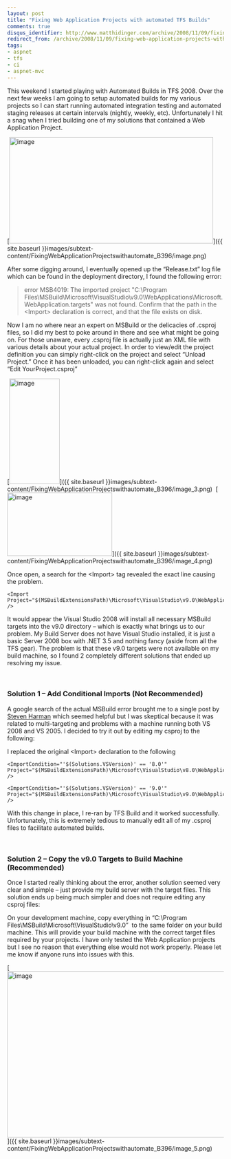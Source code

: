 ```yaml
---
layout: post
title: "Fixing Web Application Projects with automated TFS Builds"
comments: true
disqus_identifier: http://www.matthidinger.com/archive/2008/11/09/fixing-web-application-projects-with-automated-tfs-builds.aspx
redirect_from: /archive/2008/11/09/fixing-web-application-projects-with-automated-tfs-builds.aspx/
tags: 
- aspnet
- tfs
- ci
- aspnet-mvc
---
```

This weekend I started playing with Automated Builds in TFS 2008. Over the next few weeks I am going to setup automated builds for my various projects so I can start running automated integration testing and automated staging releases at certain intervals (nightly, weekly, etc). Unfortunately I hit a snag when I tried building one of my solutions that contained a Web Application Project.

[<img src="{{ site.baseurl }}images/subtext-content/FixingWebApplicationProjectswithautomate_B396/image_thumb.png" title="image" alt="image" width="474" height="247" />]({{ site.baseurl }}images/subtext-content/FixingWebApplicationProjectswithautomate_B396/image.png)

After some digging around, I eventually opened up the “Release.txt” log file which can be found in the deployment directory, I found the following error:

> error MSB4019: The imported project "C:\\Program Files\\MSBuild\\Microsoft\\VisualStudio\\v9.0\\WebApplications\\Microsoft.WebApplication.targets" was not found. Confirm that the path in the &lt;Import&gt; declaration is correct, and that the file exists on disk.

Now I am no where near an expert on MSBuild or the delicacies of .csproj files, so I did my best to poke around in there and see what might be going on. For those unaware, every .csproj file is actually just an XML file with various details about your actual project. In order to view/edit the project definition you can simply right-click on the project and select “Unload Project.” Once it has been unloaded, you can right-click again and select “Edit YourProject.csproj”

[<img src="{{ site.baseurl }}images/subtext-content/FixingWebApplicationProjectswithautomate_B396/image_thumb_3.png" title="image" alt="image" width="117" height="245" />]({{ site.baseurl }}images/subtext-content/FixingWebApplicationProjectswithautomate_B396/image_3.png)  [<img src="{{ site.baseurl }}images/subtext-content/FixingWebApplicationProjectswithautomate_B396/image_thumb_4.png" title="image" alt="image" width="244" height="147" />]({{ site.baseurl }}images/subtext-content/FixingWebApplicationProjectswithautomate_B396/image_4.png)

Once open, a search for the &lt;Import&gt; tag revealed the exact line causing the problem.

``` brush:
<Import Project="$(MSBuildExtensionsPath)\Microsoft\VisualStudio\v9.0\WebApplications\Microsoft.WebApplication.targets" />
```

It would appear the Visual Studio 2008 will install all necessary MSBuild targets into the v9.0 directory – which is exactly what brings us to our problem. My Build Server does not have Visual Studio installed, it is just a basic Server 2008 box with .NET 3.5 and nothing fancy (aside from all the TFS gear). The problem is that these v9.0 targets were not available on my build machine, so I found 2 completely different solutions that ended up resolving my issue.

 

### Solution 1 – Add Conditional Imports (Not Recommended)

A google search of the actual MSBuild error brought me to a single post by [Steven Harman](http://stevenharman.net/blog/archive/0001/01/01/multi-targeting-vs2005-and-vs2008-web-application-projects-a-gotcha.aspx) which seemed helpful but I was skeptical because it was related to multi-targeting and problems with a machine running both VS 2008 and VS 2005. I decided to try it out by editing my csproj to the following:

I replaced the original &lt;Import&gt; declaration to the following

``` brush:
<ImportCondition="'$(Solutions.VSVersion)' == '8.0'" Project="$(MSBuildExtensionsPath)\Microsoft\VisualStudio\v8.0\WebApplications\Microsoft.WebApplication.targets" />

<ImportCondition="'$(Solutions.VSVersion)' == '9.0'" Project="$(MSBuildExtensionsPath)\Microsoft\VisualStudio\v9.0\WebApplications\Microsoft.WebApplication.targets" />
```

With this change in place, I re-ran by TFS Build and it worked successfully. Unfortunately, this is extremely tedious to manually edit all of my .csproj files to facilitate automated builds.

 

### Solution 2 – Copy the v9.0 Targets to Build Machine (Recommended)

Once I started really thinking about the error, another solution seemed very clear and simple – just provide my build server with the target files. This solution ends up being much simpler and does not require editing any csproj files:

On your development machine, copy everything in “C:\\Program Files\\MSBuild\\Microsoft\\VisualStudio\\v9.0”  to the same folder on your build machine. This will provide your build machine with the correct target files required by your projects. I have only tested the Web Application projects but I see no reason that everything else would not work properly. Please let me know if anyone runs into issues with this.

[<img src="{{ site.baseurl }}images/subtext-content/FixingWebApplicationProjectswithautomate_B396/image_thumb_5.png" title="image" alt="image" width="695" height="386" />]({{ site.baseurl }}images/subtext-content/FixingWebApplicationProjectswithautomate_B396/image_5.png)

